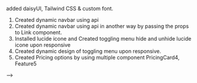 <!-- Overview -->

added daisyUI, Tailwind CSS & custom font.

1. Created dynamic navbar using api
2. Created dynamic navbar using api in another way by passing the props to Link component.
3. Installed lucide icone and Created toggling menu hide and unhide lucide icone upon responsive
4. Created dynamic design of toggling menu upon responsive.
5. Created Pricing options by using multiple component PricingCard4, Feature5

-->

<!-- # React + Vite

This template provides a minimal setup to get React working in Vite with HMR and some ESLint rules.

Currently, two official plugins are available:

- [@vitejs/plugin-react](https://github.com/vitejs/vite-plugin-react/blob/main/packages/plugin-react/README.md) uses [Babel](https://babeljs.io/) for Fast Refresh
- [@vitejs/plugin-react-swc](https://github.com/vitejs/vite-plugin-react-swc) uses [SWC](https://swc.rs/) for Fast Refresh

## Expanding the ESLint configuration

If you are developing a production application, we recommend using TypeScript and enable type-aware lint rules. Check out the [TS template](https://github.com/vitejs/vite/tree/main/packages/create-vite/template-react-ts) to integrate TypeScript and [`typescript-eslint`](https://typescript-eslint.io) in your project.
 -->
